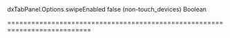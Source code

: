 <!--id-->dxTabPanel.Options.swipeEnabled<!--/id-->
<!--merge--><!--/merge-->
<!--default-->false (non-touch_devices)<!--/default-->
<!--type-->Boolean<!--/type-->
===========================================================================
